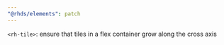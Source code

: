 ```yaml
---
"@rhds/elements": patch
---
```

`<rh-tile>`: ensure that tiles in a flex container grow along the cross axis
